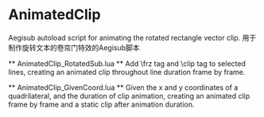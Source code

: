 # AnimatedClip
Aegisub autoload script for animating the rotated rectangle vector clip. 用于制作旋转文本的卷帘门特效的Aegisub脚本

** AnimatedClip_RotatedSub.lua **
Add \frz tag and \clip tag to selected lines, creating an animated clip throughout line duration frame by frame.

** AnimatedClip_GivenCoord.lua **
Given the x and y coordinates of a quadrilateral, and the duration of clip animation, creating an animated clip frame by frame and a static clip after animation duration.
